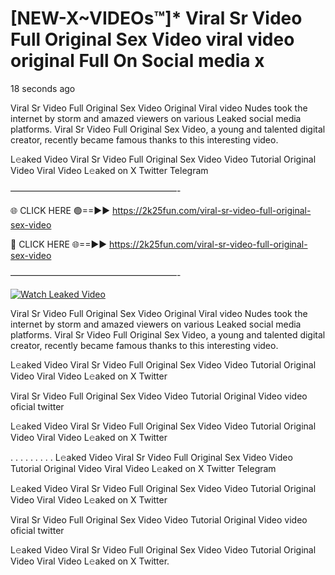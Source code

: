 # [NEW-X~VIDEOs™]* Viral Sr Video Full Original Sex Video viral video original Full On Social media x

18 seconds ago

Viral Sr Video Full Original Sex Video Original Viral video Nudes took the internet by storm and amazed viewers on various Leaked social media platforms. Viral Sr Video Full Original Sex Video, a young and talented digital creator, recently became famous thanks to this interesting video.

L𝚎aked Video Viral Sr Video Full Original Sex Video Video Tutorial Original Video Viral Video L𝚎aked on X Twitter Telegram

———————————————————-

🌐 CLICK HERE 🟢==►► https://2k25fun.com/viral-sr-video-full-original-sex-video

🔴 CLICK HERE 🌐==►► https://2k25fun.com/viral-sr-video-full-original-sex-video

———————————————————-

[![Watch Leaked Video](https://miro.medium.com/v2/resize:fit:828/format:webp/1*cilzJN44JGOrTw9NJCrNHA.gif "Watch Leaked Video")](https://2k25fun.com/viral-sr-video-full-original-sex-video)

Viral Sr Video Full Original Sex Video Original Viral video Nudes took the internet by storm and amazed viewers on various Leaked social media platforms. Viral Sr Video Full Original Sex Video, a young and talented digital creator, recently became famous thanks to this interesting video.

L𝚎aked Video Viral Sr Video Full Original Sex Video Video Tutorial Original Video Viral Video L𝚎aked on X Twitter

Viral Sr Video Full Original Sex Video Video Tutorial Original Video video oficial twitter

L𝚎aked Video Viral Sr Video Full Original Sex Video Video Tutorial Original Video Viral Video L𝚎aked on X Twitter

. . . . . . . . . L𝚎aked Video Viral Sr Video Full Original Sex Video Video Tutorial Original Video Viral Video L𝚎aked on X Twitter Telegram

L𝚎aked Video Viral Sr Video Full Original Sex Video Video Tutorial Original Video Viral Video L𝚎aked on X Twitter

Viral Sr Video Full Original Sex Video Video Tutorial Original Video video oficial twitter

L𝚎aked Video Viral Sr Video Full Original Sex Video Video Tutorial Original Video Viral Video L𝚎aked on X Twitter.